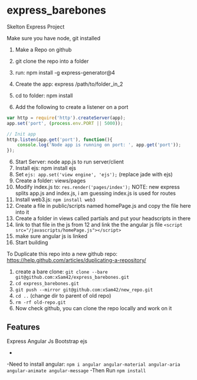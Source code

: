 
# express_barebones
Skelton Express Project

Make sure you have node, git installed
1. Make a Repo on github
2. git clone the repo into a folder
3. run: npm install -g express-generator@4
4. Create the app: express /path/to/folder_in_2
5. cd to folder: npm install

6. Add the following to create a listener on a port

```javascript
var http = require('http').createServer(app);
app.set('port', (process.env.PORT || 5000));

// Init app
http.listen(app.get('port'), function(){
    console.log('Node app is running on port: ', app.get('port'));
});
```
6. Start Server: node app.js to run server/client
7. Install ejs: npm install ejs
8. Set `ejs: app.set('view engine', 'ejs');` (replace jade with ejs)
9. Create a folder: views/pages
10. Modify index.js to: `res.render('pages/index');` NOTE: new express splits app.js and index.js, i am guessing index.js is used for routes 
11. Install web3.js: `npm install web3`
12. Create a file in public/scripts named homePage.js and copy the file here into it
13. Create a folder in views called partials and put your headscripts in there
14. link to that file in the js from 12 and link the the angular js file `<script src="/javascripts/homePage.js"></script>`
15. make sure angular js is linked
16. Start building

To Duplicate this repo into a new github repo: https://help.github.com/articles/duplicating-a-repository/
1. create a bare clone: `git clone --bare git@github.com:xSam42/express_barebones.git`
2. `cd express_barebones.git`
3. `git push --mirror git@github.com:xSam42/new_repo.git`
4. `cd ..` (change dir to parent of old repo)
5. `rm -rf old-repo.git`
6. Now check github, you can clone the repo locally and work on it


## Features
Express
Angular Js
Bootstrap
ejs

-
-Need to install angular: `npm i angular angular-material angular-aria angular-animate angular-message`
-Then Run `npm install`
